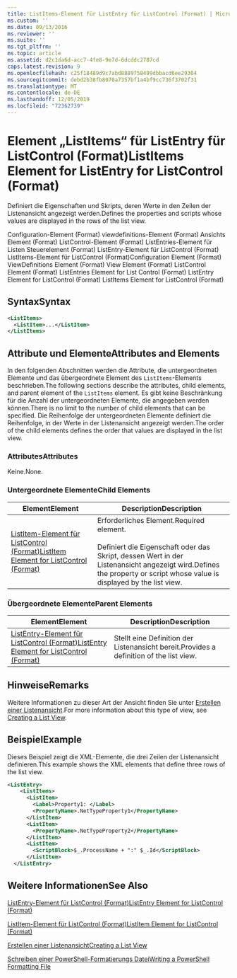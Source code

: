 ```yaml
---
title: ListItems-Element für ListEntry für ListControl (Format) | Microsoft-Dokumentation
ms.custom: ''
ms.date: 09/13/2016
ms.reviewer: ''
ms.suite: ''
ms.tgt_pltfrm: ''
ms.topic: article
ms.assetid: d2c1da6d-acc7-4fe8-9e7d-6dcddc2787cd
caps.latest.revision: 9
ms.openlocfilehash: c25f18489d9c7abd8889758499dbbacd6ee29304
ms.sourcegitcommit: debd2b38fb8070a7357bf1a4bf9cc736f3702f31
ms.translationtype: MT
ms.contentlocale: de-DE
ms.lasthandoff: 12/05/2019
ms.locfileid: "72362739"
---
```

# <a name="listitems-element-for-listentry-for-listcontrol-format"></a><span data-ttu-id="c45b5-102">Element „ListItems“ für ListEntry für ListControl (Format)</span><span class="sxs-lookup"><span data-stu-id="c45b5-102">ListItems Element for ListEntry for ListControl (Format)</span></span>

<span data-ttu-id="c45b5-103">Definiert die Eigenschaften und Skripts, deren Werte in den Zeilen der Listenansicht angezeigt werden.</span><span class="sxs-lookup"><span data-stu-id="c45b5-103">Defines the properties and scripts whose values are displayed in the rows of the list view.</span></span>

<span data-ttu-id="c45b5-104">Configuration-Element (Format) viewdefinitions-Element (Format) Ansichts Element (Format) ListControl-Element (Format) ListEntries-Element für Listen Steuerelement (Format) ListEntry-Element für ListControl (Format) ListItems-Element für ListControl (Format)</span><span class="sxs-lookup"><span data-stu-id="c45b5-104">Configuration Element (Format) ViewDefinitions Element (Format) View Element (Format) ListControl Element (Format) ListEntries Element for List Control (Format) ListEntry Element for ListControl (Format) ListItems Element for ListControl (Format)</span></span>

## <a name="syntax"></a><span data-ttu-id="c45b5-105">Syntax</span><span class="sxs-lookup"><span data-stu-id="c45b5-105">Syntax</span></span>

```xml
<ListItems>
  <ListItem>...</ListItem>
</ListItems>
```

## <a name="attributes-and-elements"></a><span data-ttu-id="c45b5-106">Attribute und Elemente</span><span class="sxs-lookup"><span data-stu-id="c45b5-106">Attributes and Elements</span></span>

<span data-ttu-id="c45b5-107">In den folgenden Abschnitten werden die Attribute, die untergeordneten Elemente und das übergeordnete Element des `ListItems`-Elements beschrieben.</span><span class="sxs-lookup"><span data-stu-id="c45b5-107">The following sections describe the attributes, child elements, and parent element of the `ListItems` element.</span></span> <span data-ttu-id="c45b5-108">Es gibt keine Beschränkung für die Anzahl der untergeordneten Elemente, die angegeben werden können.</span><span class="sxs-lookup"><span data-stu-id="c45b5-108">There is no limit to the number of child elements that can be specified.</span></span> <span data-ttu-id="c45b5-109">Die Reihenfolge der untergeordneten Elemente definiert die Reihenfolge, in der Werte in der Listenansicht angezeigt werden.</span><span class="sxs-lookup"><span data-stu-id="c45b5-109">The order of the child elements defines the order that values are displayed in the list view.</span></span>

### <a name="attributes"></a><span data-ttu-id="c45b5-110">Attributes</span><span class="sxs-lookup"><span data-stu-id="c45b5-110">Attributes</span></span>

<span data-ttu-id="c45b5-111">Keine.</span><span class="sxs-lookup"><span data-stu-id="c45b5-111">None.</span></span>

### <a name="child-elements"></a><span data-ttu-id="c45b5-112">Untergeordnete Elemente</span><span class="sxs-lookup"><span data-stu-id="c45b5-112">Child Elements</span></span>

|<span data-ttu-id="c45b5-113">Element</span><span class="sxs-lookup"><span data-stu-id="c45b5-113">Element</span></span>|<span data-ttu-id="c45b5-114">Description</span><span class="sxs-lookup"><span data-stu-id="c45b5-114">Description</span></span>|
|-------------|-----------------|
|[<span data-ttu-id="c45b5-115">ListItem-Element für ListControl (Format)</span><span class="sxs-lookup"><span data-stu-id="c45b5-115">ListItem Element for ListControl (Format)</span></span>](./listitem-element-for-listitems-for-listcontrol-format.md)|<span data-ttu-id="c45b5-116">Erforderliches Element.</span><span class="sxs-lookup"><span data-stu-id="c45b5-116">Required element.</span></span><br /><br /> <span data-ttu-id="c45b5-117">Definiert die Eigenschaft oder das Skript, dessen Wert in der Listenansicht angezeigt wird.</span><span class="sxs-lookup"><span data-stu-id="c45b5-117">Defines the property or script whose value is displayed by the list view.</span></span>|

### <a name="parent-elements"></a><span data-ttu-id="c45b5-118">Übergeordnete Elemente</span><span class="sxs-lookup"><span data-stu-id="c45b5-118">Parent Elements</span></span>

|<span data-ttu-id="c45b5-119">Element</span><span class="sxs-lookup"><span data-stu-id="c45b5-119">Element</span></span>|<span data-ttu-id="c45b5-120">Description</span><span class="sxs-lookup"><span data-stu-id="c45b5-120">Description</span></span>|
|-------------|-----------------|
|[<span data-ttu-id="c45b5-121">ListEntry-Element für ListControl (Format)</span><span class="sxs-lookup"><span data-stu-id="c45b5-121">ListEntry Element for ListControl (Format)</span></span>](./listentry-element-for-listcontrol-format.md)|<span data-ttu-id="c45b5-122">Stellt eine Definition der Listenansicht bereit.</span><span class="sxs-lookup"><span data-stu-id="c45b5-122">Provides a definition of the list view.</span></span>|

## <a name="remarks"></a><span data-ttu-id="c45b5-123">Hinweise</span><span class="sxs-lookup"><span data-stu-id="c45b5-123">Remarks</span></span>

<span data-ttu-id="c45b5-124">Weitere Informationen zu dieser Art der Ansicht finden Sie unter [Erstellen einer Listenansicht](./creating-a-list-view.md).</span><span class="sxs-lookup"><span data-stu-id="c45b5-124">For more information about this type of view, see [Creating a List View](./creating-a-list-view.md).</span></span>

## <a name="example"></a><span data-ttu-id="c45b5-125">Beispiel</span><span class="sxs-lookup"><span data-stu-id="c45b5-125">Example</span></span>

<span data-ttu-id="c45b5-126">Dieses Beispiel zeigt die XML-Elemente, die drei Zeilen der Listenansicht definieren.</span><span class="sxs-lookup"><span data-stu-id="c45b5-126">This example shows the XML elements that define three rows of the list view.</span></span>

```xml
<ListEntry>
    <ListItems>
      <ListItem>
        <Label>Property1: </Label>
        <PropertyName>.NetTypeProperty1</PropertyName>
      </ListItem>
      <ListItem>
        <PropertyName>.NetTypeProperty2</PropertyName>
      </ListItem>
      <ListItem>
        <ScriptBlock>$_.ProcessName + ":" $_.Id</ScriptBlock>
      </ListItem>
  </ListEntry>
```

## <a name="see-also"></a><span data-ttu-id="c45b5-127">Weitere Informationen</span><span class="sxs-lookup"><span data-stu-id="c45b5-127">See Also</span></span>

[<span data-ttu-id="c45b5-128">ListEntry-Element für ListControl (Format)</span><span class="sxs-lookup"><span data-stu-id="c45b5-128">ListEntry Element for ListControl (Format)</span></span>](./listentry-element-for-listcontrol-format.md)

[<span data-ttu-id="c45b5-129">ListItem-Element für ListControl (Format)</span><span class="sxs-lookup"><span data-stu-id="c45b5-129">ListItem Element for ListControl (Format)</span></span>](./listitem-element-for-listitems-for-listcontrol-format.md)

[<span data-ttu-id="c45b5-130">Erstellen einer Listenansicht</span><span class="sxs-lookup"><span data-stu-id="c45b5-130">Creating a List View</span></span>](./creating-a-list-view.md)

[<span data-ttu-id="c45b5-131">Schreiben einer PowerShell-Formatierungs Datei</span><span class="sxs-lookup"><span data-stu-id="c45b5-131">Writing a PowerShell Formatting File</span></span>](./writing-a-powershell-formatting-file.md)
